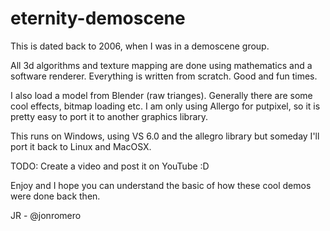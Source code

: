 eternity-demoscene
==================
This is dated back to 2006, when I was in a demoscene group.

All 3d algorithms and texture mapping are done using mathematics and 
a software renderer. Everything is written from scratch. Good and fun times.

I also load a model from Blender (raw trianges).
Generally there are some cool effects, bitmap loading etc.
I am only using Allergo for putpixel, so it is pretty easy to port
it to another graphics library.

This runs on Windows, using VS 6.0 and the allegro library but someday I'll
port it back to Linux and MacOSX.

TODO: Create a video and post it on YouTube :D

Enjoy and I hope you can understand the basic of how these cool demos were done back then.

JR - @jonromero

